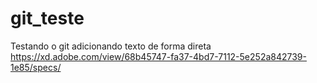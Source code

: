 # git_teste
 Testando o git
adicionando texto de forma direta
https://xd.adobe.com/view/68b45747-fa37-4bd7-7112-5e252a842739-1e85/specs/ 
